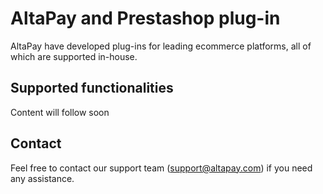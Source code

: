 # AltaPay and Prestashop plug-in
AltaPay have developed plug-ins for leading ecommerce platforms, all of which are supported in-house. 


## Supported functionalities
Content will follow soon 

## Contact
Feel free to contact our support team (support@altapay.com) if you need any assistance.
